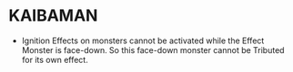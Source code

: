 
# KAIBAMAN

*   Ignition Effects on monsters cannot be activated while the Effect Monster is face-down. So this face-down monster cannot be Tributed for its own effect.

  